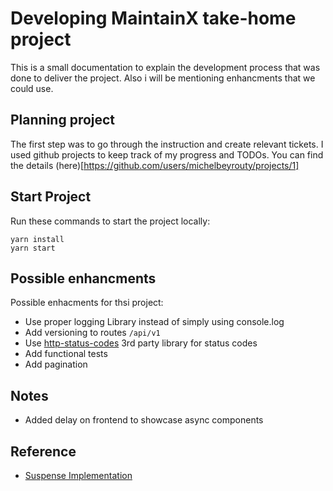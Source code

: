 # Developing MaintainX take-home project
This is a small documentation to explain the development process that was done to deliver the project.
Also i will be mentioning enhancments that we could use.

## Planning project

The first step was to go through the instruction and create relevant tickets. I used github projects to keep track of my progress and TODOs. You can find the details (here)[https://github.com/users/michelbeyrouty/projects/1]

## Start Project
Run these commands to start the project locally:
```
yarn install
yarn start
```

## Possible enhancments
Possible enhacments for thsi project:

- Use proper logging Library instead of simply using console.log
- Add versioning to routes `/api/v1`
- Use [http-status-codes](https://www.npmjs.com/package/http-status-codes) 3rd party library for status codes
- Add functional tests
- Add pagination

## Notes
- Added delay on frontend to showcase async components

## Reference
- [Suspense Implementation](https://stackoverflow.com/questions/71915721/how-i-can-get-suspense-to-work-on-react-18)


